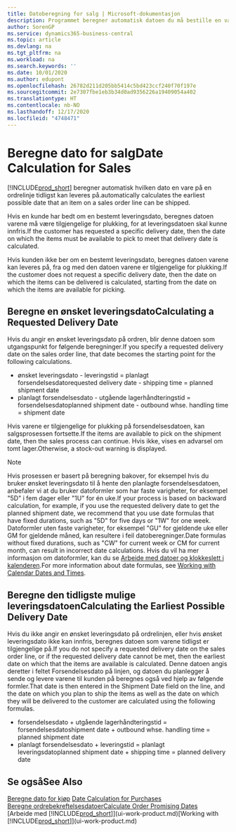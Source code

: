```yaml
---
title: Datoberegning for salg | Microsoft-dokumentasjon
description: Programmet beregner automatisk datoen du må bestille en vare på for å ha den på lager på en bestemt dato. Dette er datoen da du kan forvente at varer som ble bestilt på en bestemt dato, vil være tilgjengelig for plukking.
author: SorenGP
ms.service: dynamics365-business-central
ms.topic: article
ms.devlang: na
ms.tgt_pltfrm: na
ms.workload: na
ms.search.keywords: ''
ms.date: 10/01/2020
ms.author: edupont
ms.openlocfilehash: 26782d211d205bb5414c5bd423ccf240f70f197e
ms.sourcegitcommit: 2e7307fbe1eb3b34d0ad9356226a19409054a402
ms.translationtype: HT
ms.contentlocale: nb-NO
ms.lasthandoff: 12/17/2020
ms.locfileid: "4748471"
---
```

# <a name="date-calculation-for-sales"></a><span data-ttu-id="49927-104">Beregne dato for salg</span><span class="sxs-lookup"><span data-stu-id="49927-104">Date Calculation for Sales</span></span>
[!INCLUDE[prod_short](includes/prod_short.md)] <span data-ttu-id="49927-105">beregner automatisk hvilken dato en vare på en ordrelinje tidligst kan leveres på.</span><span class="sxs-lookup"><span data-stu-id="49927-105">automatically calculates the earliest possible date that an item on a sales order line can be shipped.</span></span>

<span data-ttu-id="49927-106">Hvis en kunde har bedt om en bestemt leveringsdato, beregnes datoen varene må være tilgjengelige for plukking, for at leveringsdatoen skal kunne innfris.</span><span class="sxs-lookup"><span data-stu-id="49927-106">If the customer has requested a specific delivery date, then the date on which the items must be available to pick to meet that delivery date is calculated.</span></span>

<span data-ttu-id="49927-107">Hvis kunden ikke ber om en bestemt leveringsdato, beregnes datoen varene kan leveres på, fra og med den datoen varene er tilgjengelige for plukking.</span><span class="sxs-lookup"><span data-stu-id="49927-107">If the customer does not request a specific delivery date, then the date on which the items can be delivered is calculated, starting from the date on which the items are available for picking.</span></span>

## <a name="calculating-a-requested-delivery-date"></a><span data-ttu-id="49927-108">Beregne en ønsket leveringsdato</span><span class="sxs-lookup"><span data-stu-id="49927-108">Calculating a Requested Delivery Date</span></span>
<span data-ttu-id="49927-109">Hvis du angir en ønsket leveringsdato på ordren, blir denne datoen som utgangspunkt for følgende beregninger.</span><span class="sxs-lookup"><span data-stu-id="49927-109">If you specify a requested delivery date on the sales order line, that date becomes the starting point for the following calculations.</span></span>

- <span data-ttu-id="49927-110">ønsket leveringsdato - leveringstid = planlagt forsendelsesdato</span><span class="sxs-lookup"><span data-stu-id="49927-110">requested delivery date - shipping time = planned shipment date</span></span>
- <span data-ttu-id="49927-111">planlagt forsendelsesdato - utgående lagerhåndteringstid = forsendelsesdato</span><span class="sxs-lookup"><span data-stu-id="49927-111">planned shipment date - outbound whse. handling time = shipment date</span></span>

<span data-ttu-id="49927-112">Hvis varene er tilgjengelige for plukking på forsendelsesdatoen, kan salgsprosessen fortsette.</span><span class="sxs-lookup"><span data-stu-id="49927-112">If the items are available to pick on the shipment date, then the sales process can continue.</span></span> <span data-ttu-id="49927-113">Hvis ikke, vises en advarsel om tomt lager.</span><span class="sxs-lookup"><span data-stu-id="49927-113">Otherwise, a stock-out warning is displayed.</span></span>

> [!Note]
> <span data-ttu-id="49927-114">Hvis prosessen er basert på beregning bakover, for eksempel hvis du bruker ønsket leveringsdato til å hente den planlagte forsendelsesdatoen, anbefaler vi at du bruker datoformler som har faste varigheter, for eksempel "5D" i fem dager eller "1U" for én uke.</span><span class="sxs-lookup"><span data-stu-id="49927-114">If your process is based on backward calculation, for example, if you use the requested delivery date to get the planned shipment date, we recommend that you use date formulas that have fixed durations, such as "5D" for five days or "1W" for one week.</span></span> <span data-ttu-id="49927-115">Datoformler uten faste varigheter, for eksempel "GU" for gjeldende uke eller GM for gjeldende måned, kan resultere i feil datoberegninger.</span><span class="sxs-lookup"><span data-stu-id="49927-115">Date formulas without fixed durations, such as "CW" for current week or CM for current month, can result in incorrect date calculations.</span></span> <span data-ttu-id="49927-116">Hvis du vil ha mer informasjon om datoformler, kan du se [Arbeide med datoer og klokkeslett i kalenderen](ui-enter-date-ranges.md).</span><span class="sxs-lookup"><span data-stu-id="49927-116">For more information about date formulas, see [Working with Calendar Dates and Times](ui-enter-date-ranges.md).</span></span>

## <a name="calculating-the-earliest-possible-delivery-date"></a><span data-ttu-id="49927-117">Beregne den tidligste mulige leveringsdatoen</span><span class="sxs-lookup"><span data-stu-id="49927-117">Calculating the Earliest Possible Delivery Date</span></span>
<span data-ttu-id="49927-118">Hvis du ikke angir en ønsket leveringsdato på ordrelinjen, eller hvis ønsket leveringsdato ikke kan innfris, beregnes datoen som varene tidligst er tilgjengelige på.</span><span class="sxs-lookup"><span data-stu-id="49927-118">If you do not specify a requested delivery date on the sales order line, or if the requested delivery date cannot be met, then the earliest date on which that the items are available is calculated.</span></span> <span data-ttu-id="49927-119">Denne datoen angis deretter i feltet Forsendelsesdato på linjen, og datoen du planlegger å sende og levere varene til kunden på beregnes også ved hjelp av følgende formler.</span><span class="sxs-lookup"><span data-stu-id="49927-119">That date is then entered in the Shipment Date field on the line, and the date on which you plan to ship the items as well as the date on which they will be delivered to the customer are calculated using the following formulas.</span></span>

- <span data-ttu-id="49927-120">forsendelsesdato + utgående lagerhåndteringstid = forsendelsesdato</span><span class="sxs-lookup"><span data-stu-id="49927-120">shipment date + outbound whse. handling time = planned shipment date</span></span>
- <span data-ttu-id="49927-121">planlagt forsendelsesdato + leveringstid = planlagt leveringsdato</span><span class="sxs-lookup"><span data-stu-id="49927-121">planned shipment date + shipping time = planned delivery date</span></span>


## <a name="see-also"></a><span data-ttu-id="49927-122">Se også</span><span class="sxs-lookup"><span data-stu-id="49927-122">See Also</span></span>  
 <span data-ttu-id="49927-123">[Beregne dato for kjøp](purchasing-date-calculation-for-purchases.md) </span><span class="sxs-lookup"><span data-stu-id="49927-123">[Date Calculation for Purchases](purchasing-date-calculation-for-purchases.md) </span></span>  
 [<span data-ttu-id="49927-124">Beregne ordrebekreftelsesdatoer</span><span class="sxs-lookup"><span data-stu-id="49927-124">Calculate Order Promising Dates</span></span>](sales-how-to-calculate-order-promising-dates.md)  
 <span data-ttu-id="49927-125">[Arbeide med [!INCLUDE[prod_short](includes/prod_short.md)]](ui-work-product.md)</span><span class="sxs-lookup"><span data-stu-id="49927-125">[Working with [!INCLUDE[prod_short](includes/prod_short.md)]](ui-work-product.md)</span></span>
